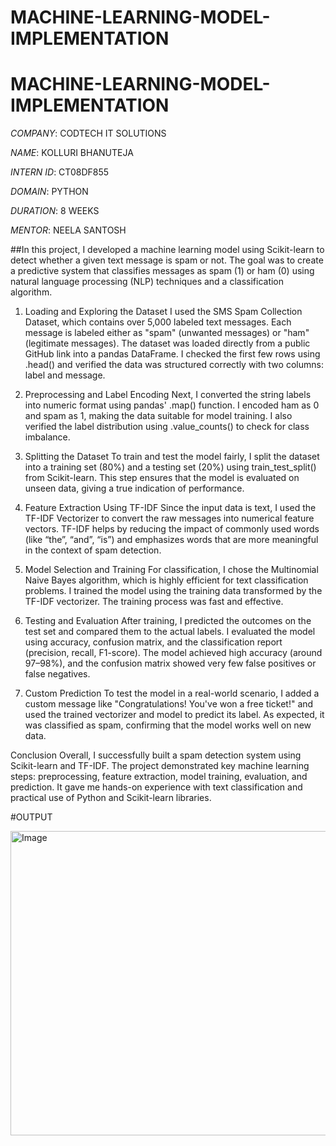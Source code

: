 # MACHINE-LEARNING-MODEL-IMPLEMENTATION

# MACHINE-LEARNING-MODEL-IMPLEMENTATION

*COMPANY*: CODTECH IT SOLUTIONS

*NAME*: KOLLURI BHANUTEJA

*INTERN ID*: CT08DF855

*DOMAIN*: PYTHON

*DURATION*: 8 WEEKS

*MENTOR*: NEELA SANTOSH

##In this project, I developed a machine learning model using Scikit-learn to detect whether a given text message is spam or not. The goal was to create a predictive system that classifies messages as spam (1) or ham (0) using natural language processing (NLP) techniques and a classification algorithm.

1. Loading and Exploring the Dataset
I used the SMS Spam Collection Dataset, which contains over 5,000 labeled text messages. Each message is labeled either as "spam" (unwanted messages) or "ham" (legitimate messages). The dataset was loaded directly from a public GitHub link into a pandas DataFrame. I checked the first few rows using .head() and verified the data was structured correctly with two columns: label and message.

2. Preprocessing and Label Encoding
Next, I converted the string labels into numeric format using pandas' .map() function. I encoded ham as 0 and spam as 1, making the data suitable for model training. I also verified the label distribution using .value_counts() to check for class imbalance.

3. Splitting the Dataset
To train and test the model fairly, I split the dataset into a training set (80%) and a testing set (20%) using train_test_split() from Scikit-learn. This step ensures that the model is evaluated on unseen data, giving a true indication of performance.

4. Feature Extraction Using TF-IDF
Since the input data is text, I used the TF-IDF Vectorizer to convert the raw messages into numerical feature vectors. TF-IDF helps by reducing the impact of commonly used words (like “the”, “and”, “is”) and emphasizes words that are more meaningful in the context of spam detection.

5. Model Selection and Training
For classification, I chose the Multinomial Naive Bayes algorithm, which is highly efficient for text classification problems. I trained the model using the training data transformed by the TF-IDF vectorizer. The training process was fast and effective.

6. Testing and Evaluation
After training, I predicted the outcomes on the test set and compared them to the actual labels. I evaluated the model using accuracy, confusion matrix, and the classification report (precision, recall, F1-score). The model achieved high accuracy (around 97–98%), and the confusion matrix showed very few false positives or false negatives.

7. Custom Prediction
To test the model in a real-world scenario, I added a custom message like "Congratulations! You've won a free ticket!" and used the trained vectorizer and model to predict its label. As expected, it was classified as spam, confirming that the model works well on new data.

Conclusion
Overall, I successfully built a spam detection system using Scikit-learn and TF-IDF. The project demonstrated key machine learning steps: preprocessing, feature extraction, model training, evaluation, and prediction. It gave me hands-on experience with text classification and practical use of Python and Scikit-learn libraries.


#OUTPUT

<img width="996" height="487" alt="Image" src="https://github.com/user-attachments/assets/46428ac6-e1ff-4591-adf6-31088de4378c" />
